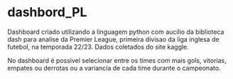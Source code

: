 # dashbord_PL

Dashboard criado utilizando a linguagem python com aucilio da biblioteca dash para analise da Premier League, primeira divisao da liga inglesa de futebol, na temporada 22/23. Dados coletados do site kaggle. 

No dashboard é possivel selecionar entre os times com mais gols, vitorias, empates ou derrotas ou a variancia de cada time durante o campeonato.
